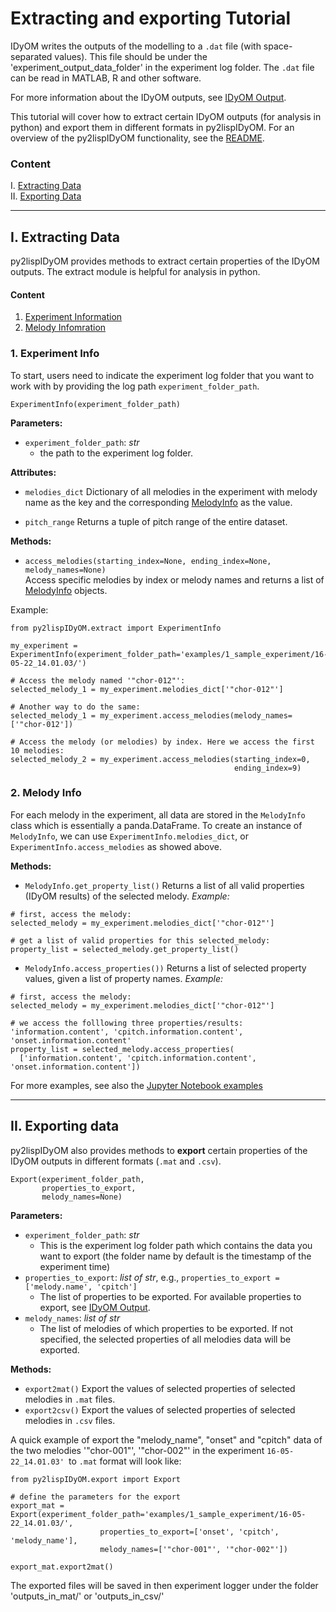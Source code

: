 # Extracting and exporting Tutorial

IDyOM writes the outputs of the modelling to a `.dat` file (with space-separated values). This file should be under
the 'experiment_output_data_folder' in the experiment log folder. The `.dat` file can be read in MATLAB, R and other
software.

For more information about the IDyOM outputs, see [IDyOM Output](https://github.com/mtpearce/idyom/wiki/IDyOM-Output).

This tutorial will cover how to extract certain IDyOM outputs (for analysis in python) and export them in different
formats in py2lispIDyOM. For an overview of the py2lispIDyOM functionality, see the [README](README.md).

### Content

I. [Extracting Data](#i-extracting-data)
<br>
II. [Exporting Data](#ii-exporting-data)

----

## I. Extracting Data

py2lispIDyOM provides methods to extract certain properties of the IDyOM outputs. The extract module is helpful for
analysis in python.

#### Content <br>

1. [Experiment Information](#1-experiment-info)
2. [Melody Infomration](#2-melody-info)

### 1. Experiment Info

To start, users need to indicate the experiment log folder that you want to work with by providing the log
path `experiment_folder_path`.

``` python3
ExperimentInfo(experiment_folder_path)
```

**Parameters:**

- `experiment_folder_path`: _str_
  - the path to the experiment log folder.

**Attributes:**

- `melodies_dict`  Dictionary of all melodies in the experiment with melody name as the key and the
  corresponding [MelodyInfo](#2-melody-info) as the value.

- `pitch_range`  Returns a tuple of pitch range of the entire dataset.

**Methods:**

- `access_melodies(starting_index=None, ending_index=None, melody_names=None)`  
  Access specific melodies by index or melody names and returns a list of [MelodyInfo](#2-melody-info) objects.

Example:

```python3
from py2lispIDyOM.extract import ExperimentInfo

my_experiment = ExperimentInfo(experiment_folder_path='examples/1_sample_experiment/16-05-22_14.01.03/')

# Access the melody named '"chor-012"':
selected_melody_1 = my_experiment.melodies_dict['"chor-012"']

# Another way to do the same:
selected_melody_1 = my_experiment.access_melodies(melody_names=['"chor-012'])

# Access the melody (or melodies) by index. Here we access the first 10 melodies:
selected_melody_2 = my_experiment.access_melodies(starting_index=0,
                                                  ending_index=9)

```

### 2. Melody Info

For each melody in the experiment, all data are stored in the `MelodyInfo` class which is essentially a panda.DataFrame.
To create an instance of `MelodyInfo`, we can use `ExperimentInfo.melodies_dict`, or `ExperimentInfo.access_melodies` as
showed above.

**Methods:**

- `MelodyInfo.get_property_list()`  Returns a list of all valid properties (IDyOM results) of the selected melody.
  _Example:_

```python3
# first, access the melody:
selected_melody = my_experiment.melodies_dict['"chor-012"']

# get a list of valid properties for this selected_melody:
property_list = selected_melody.get_property_list()
```

- `MelodyInfo.access_properties())`  Returns a list of selected property values, given a list of property names.
  _Example:_

```python3
# first, access the melody:
selected_melody = my_experiment.melodies_dict['"chor-012"']

# we access the folllowing three properties/results: 'information.content', 'cpitch.information.content', 'onset.information.content' 
property_list = selected_melody.access_properties(
  ['information.content', 'cpitch.information.content', 'onset.information.content'])
```

For more examples, see also the [Jupyter Notebook examples](examples/1_sample_experiment/2_extract_data.ipynb)


---

## II. Exporting data

py2lispIDyOM also provides methods to **export** certain properties of the IDyOM outputs in different formats (`.mat`
and `.csv`).

``` python3
Export(experiment_folder_path,
       properties_to_export,
       melody_names=None)
```

**Parameters:**

- `experiment_folder_path`: _str_
  - This is the experiment log folder path which contains the data you want to export (the folder name by default is the
    timestamp of the experiment time)
- `properties_to_export`: _list of str_, e.g., `properties_to_export = ['melody.name', 'cpitch']`
  - The list of properties to be exported. For available properties to export,
    see [IDyOM Output](https://github.com/mtpearce/idyom/wiki/IDyOM-Output).
- `melody_names`: _list of str_
  - The list of melodies of which properties to be exported. If not specified, the selected properties of all melodies
    data will be exported.

**Methods:**

- `export2mat()`  Export the values of selected properties of selected melodies in `.mat` files.
- `export2csv()`  Export the values of selected properties of selected melodies in `.csv` files.

A quick example of export the "melody_name", "onset" and "cpitch" data of the two melodies
'"chor-001"', '"chor-002"' in the experiment `16-05-22_14.01.03' `to `.mat` format will look like:

```python3
from py2lispIDyOM.export import Export

# define the parameters for the export
export_mat = Export(experiment_folder_path='examples/1_sample_experiment/16-05-22_14.01.03/',
                    properties_to_export=['onset', 'cpitch', 'melody_name'],
                    melody_names=['"chor-001"', '"chor-002"'])

export_mat.export2mat()
```

The exported files will be saved in then experiment logger under the folder 'outputs_in_mat/' or 'outputs_in_csv/'








